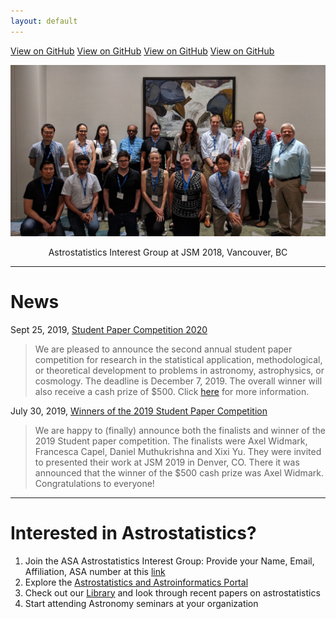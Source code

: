 ```yaml
---
layout: default
---
```

<a href="https://github.com/aigamstat/aigamstat.github.io" class="btn">View on GitHub</a>
<a href="https://github.com/aigamstat/aigamstat.github.io" class="btn">View on GitHub</a>
<a href="https://github.com/aigamstat/aigamstat.github.io" class="btn">View on GitHub</a>
<a href="https://github.com/aigamstat/aigamstat.github.io" class="btn">View on GitHub</a>


![AIG @JSM 2018](./images/jsm_astrostat_meeting.jpg)
<p style="text-align: center;">Astrostatistics Interest Group at JSM 2018, Vancouver, BC </p>


---
# News 
Sept 25, 2019, [Student Paper Competition 2020](https://community.amstat.org/astrostats/information/papercompetition)
> We are pleased to announce the second annual student paper competition for research in the statistical application, methodological, or theoretical development to problems in astronomy, astrophysics, or cosmology.  The deadline is December 7, 2019.  The overall winner will also receive a cash prize of $500. Click [here](https://community.amstat.org/astrostats/information/papercompetition) for more information.

July 30, 2019, [Winners of the 2019 Student Paper Competition](https://community.amstat.org/astrostats/information/new-item)
> We are happy to (finally) announce both the finalists and winner of the 2019 Student paper competition. The finalists were Axel Widmark, Francesca Capel, Daniel Muthukrishna and Xixi Yu. They were invited to presented their work at JSM 2019 in Denver, CO. There it was announced that the winner of the $500 cash prize was Axel Widmark. Congratulations to everyone!


---

# Interested in Astrostatistics?

1. Join the ASA Astrostatistics Interest Group: Provide your Name, Email, Affiliation, ASA number at this [link](https://docs.google.com/forms/d/e/1FAIpQLSd_NeoQ15Uc3xeZrs0mgq7eWpjZffpoBIxQ8rQ709JLclBjNQ/viewform)
2.  Explore the [Astrostatistics and Astroinformatics Portal](https://asaip.psu.edu/)
3.  Check out our [Library]() and look through recent papers on astrostatistics
4.  Start attending Astronomy seminars at your organization


